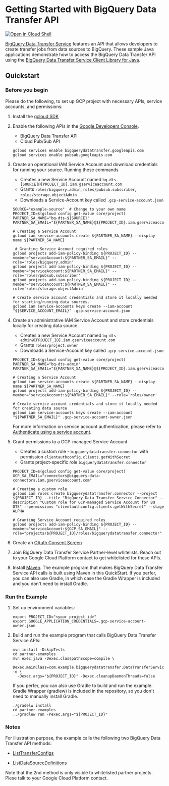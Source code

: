 # Getting Started with BigQuery Data Transfer API

<a href="https://console.cloud.google.com/cloudshell/open?git_repo=https://github.com/GoogleCloudPlatform/java-docs-samples&page=editor&open_in_editor=bigquery/datatransfer/cloud-client/README.md">
<img alt="Open in Cloud Shell" src ="http://gstatic.com/cloudssh/images/open-btn.png"></a>

[BigQuery Data Transfer Service][BigQuery Data Transfer] features an API that
allows developers to create transfer jobs from data sources to BigQuery.
These sample Java applications demonstrate how to access the BigQuery Data
Transfer API using the [BigQuery Data Transfer Service Client Library for
Java][bigquery-dts-client-java].

[BigQuery Data Transfer]: https://cloud.google.com/bigquery/docs/transfer-service-overview
[bigquery-dts-client-java]: https://github.com/cmm08/bq-dts-partner-clients/tree/master/gapic-google-cloud-bigquerydatatransfer-v1

## Quickstart

### Before you begin

Please do the following, to set up GCP project with necessary APIs, service
accounts, and permissions:

1. Install the [gcloud SDK](https://cloud.google.com/sdk/downloads#interactive)

2. Enable the following APIs in the [Google Developers Console](https://console.developers.google.com/project/_/apiui/apiview/pubsub/overview).
    * BigQuery Data Transfer API
    * Cloud Pub/Sub API

    ```
    gcloud services enable bigquerydatatransfer.googleapis.com
    gcloud services enable pubsub.googleapis.com
    ```

3. Create an operational IAM Service Account and download credentials for running your source.  Running these commands
    * Creates a new Service Account named `bq-dts-[SOURCE]@[PROJECT_ID].iam.gserviceaccount.com`
    * Grants `roles/bigquery.admin`, `roles/pubsub.subscriber`, `roles/storage.objectAdmin`
    * Downloads a Service-Account key called `.gcp-service-account.json`

    ```
    SOURCE="example-source"  # Change to your own name 
    PROJECT_ID=$(gcloud config get-value core/project)
    PARTNER_SA_NAME="bq-dts-${SOURCE}"
    PARTNER_SA_EMAIL="${PARTNER_SA_NAME}@${PROJECT_ID}.iam.gserviceaccount.com"

    # Creating a Service Account
    gcloud iam service-accounts create ${PARTNER_SA_NAME} --display-name ${PARTNER_SA_NAME}

     # Granting Service Account required roles
    gcloud projects add-iam-policy-binding ${PROJECT_ID} --member="serviceAccount:${PARTNER_SA_EMAIL}" --role='roles/bigquery.admin'
    gcloud projects add-iam-policy-binding ${PROJECT_ID} --member="serviceAccount:${PARTNER_SA_EMAIL}" --role='roles/pubsub.subscriber'
    gcloud projects add-iam-policy-binding ${PROJECT_ID} --member="serviceAccount:${PARTNER_SA_EMAIL}" --role='roles/storage.objectAdmin'

    # Create service account credentials and store it locally needed for starting/running data sources.
    gcloud iam service-accounts keys create --iam-account "${SERVICE_ACCOUNT_EMAIL}" .gcp-service-account.json
    ```

4. Create an administrative IAM Service Account and store credentials locally for creating data source.
    * Creates a new Service Account named `bq-dts-admin@[PROJECT_ID].iam.gserviceaccount.com`
    * Grants `roles/project.owner`
    * Downloads a Service-Account key called `.gcp-service-account.json`

    ```
    PROJECT_ID=$(gcloud config get-value core/project)
    PARTNER_SA_NAME="bq-dts-admin"
    PARTNER_SA_EMAIL="${PARTNER_SA_NAME}@${PROJECT_ID}.iam.gserviceaccount.com"

    # Creating a Service Account
    gcloud iam service-accounts create ${PARTNER_SA_NAME} --display-name ${PARTNER_SA_NAME}
    gcloud projects add-iam-policy-binding ${PROJECT_ID} --member="serviceAccount:${PARTNER_SA_EMAIL}" --role='roles/owner'

    # Create service account credentials and store it locally needed for creating data source
    gcloud iam service-accounts keys create --iam-account "${PARTNER_SA_EMAIL}" .gcp-service-account-owner.json
    ```

   For more information on service account authentication, please refer to [Authenticate using a service account](https://cloud.google.com/docs/authentication/getting-started).

5. Grant permissions to a GCP-managed Service Account
    * Creates a custom role - `bigquerydatatransfer.connector` with permission `clientauthconfig.clients.getWithSecret`
    * Grants project-specific role `bigquerydatatransfer.connector`

    ```
    PROJECT_ID=$(gcloud config get-value core/project)
    GCP_SA_EMAIL="connectors@bigquery-data-connectors.iam.gserviceaccount.com"

    # Creating a custom role
    gcloud iam roles create bigquerydatatransfer.connector --project ${PROJECT_ID} --title "BigQuery Data Transfer Service Connector" --description "Custom role for GCP-managed Service Account for BQ DTS" --permissions "clientauthconfig.clients.getWithSecret" --stage ALPHA

    # Granting Service Account required roles
    gcloud projects add-iam-policy-binding ${PROJECT_ID} --member="serviceAccount:${GCP_SA_EMAIL}" --role="projects/${PROJECT_ID}/roles/bigquerydatatransfer.connector"
    ```

6. Create an [OAuth Consent Screen](https://support.google.com/cloud/answer/6158849?hl=en#userconsent)

7. Join BigQuery Data Transfer Service Partner-level whitelists.  Reach out to your Google Cloud Platform contact to get whitelisted for these APIs.

8. Install [Maven](http://maven.apache.org/). The example program that makes
   BigQuery Data Transfer Service API calls is built using Maven in this
   QuickStart. If you perfer, you can also use Gradle, in which case the Gradle
   Wrapper is included and you don't need to install Gradle.

### Run the Example

1. Set up environment variables:

   ```
   export PROJECT_ID="<your project id>"
   export GOOGLE_APPLICATION_CREDENTIALS=.gcp-service-account-owner.json
   ```

2. Build and run the example program that calls BigQuery Data Transfer Service
   APIs:

   ```
   mvn install -DskipTests
   cd partner-examples
   mvn exec:java -Dexec.classpathScope=compile \
     -Dexec.mainClass=com.example.bigquerydatatransfer.DataTransferServiceClientSample -e \
     -Dexec.args="${PROJECT_ID}" -Dexec.cleanupDaemonThreads=false
   ```

   If you perfer, you can also use Gradle to build and run the example. Gradle
   Wrapper (gradlew) is included in the repository, so you don't need to
   manually install Gradle.

   ```
   ./gradelw install
   cd partner-examples
   ../gradlew run -Pexec.args="${PROJECT_ID}"
   ```

### Notes

For illustration purpose, the example calls the following two BigQuery Data Transfer API methods:
  * [ListTransferConfigs](https://cloud.google.com/bigquery/docs/reference/datatransfer/rest/v1/projects.locations.transferConfigs/list)

  * [ListDataSourceDefinitions](https://cloud.google.com/bigquery/docs/reference/data-transfer/partner/rest/v1/projects.locations.dataSourceDefinitions/list)

Note that the 2nd method is only visible to whitelisted partner projects. Plese talk to your Google Cloud Platform contact.
